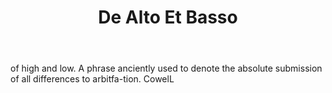 ---
title: De Alto Et Basso
letter: D
permalink: "/definitions/bld-de-alto-et-basso.html"
body: of high and low. A phrase anciently used to denote the absolute submission of
  all differences to arbitfa-tion. CowelL
published_at: '2018-07-07'
source: Black's Law Dictionary 2nd Ed (1910)
layout: post
---